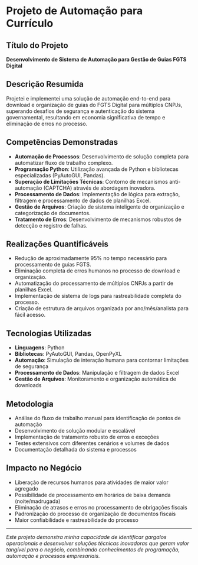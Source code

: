# Projeto de Automação para Currículo

## Título do Projeto
**Desenvolvimento de Sistema de Automação para Gestão de Guias FGTS Digital**

## Descrição Resumida
Projetei e implementei uma solução de automação end-to-end para download e organização de guias do FGTS Digital para múltiplos CNPJs, superando desafios de segurança e autenticação do sistema governamental, resultando em economia significativa de tempo e eliminação de erros no processo.

## Competências Demonstradas

- **Automação de Processos**: Desenvolvimento de solução completa para automatizar fluxo de trabalho complexo.
- **Programação Python**: Utilização avançada de Python e bibliotecas especializadas (PyAutoGUI, Pandas).
- **Superação de Limitações Técnicas**: Contorno de mecanismos anti-automação (CAPTCHA) através de abordagem inovadora.
- **Processamento de Dados**: Implementação de lógica para extração, filtragem e processamento de dados de planilhas Excel.
- **Gestão de Arquivos**: Criação de sistema inteligente de organização e categorização de documentos.
- **Tratamento de Erros**: Desenvolvimento de mecanismos robustos de detecção e registro de falhas.

## Realizações Quantificáveis

- Redução de aproximadamente 95% no tempo necessário para processamento de guias FGTS.
- Eliminação completa de erros humanos no processo de download e organização.
- Automatização do processamento de múltiplos CNPJs a partir de planilhas Excel.
- Implementação de sistema de logs para rastreabilidade completa do processo.
- Criação de estrutura de arquivos organizada por ano/mês/analista para fácil acesso.

## Tecnologias Utilizadas

- **Linguagens**: Python
- **Bibliotecas**: PyAutoGUI, Pandas, OpenPyXL
- **Automação**: Simulação de interação humana para contornar limitações de segurança
- **Processamento de Dados**: Manipulação e filtragem de dados Excel
- **Gestão de Arquivos**: Monitoramento e organização automática de downloads

## Metodologia

- Análise do fluxo de trabalho manual para identificação de pontos de automação
- Desenvolvimento de solução modular e escalável
- Implementação de tratamento robusto de erros e exceções
- Testes extensivos com diferentes cenários e volumes de dados
- Documentação detalhada do sistema e processos

## Impacto no Negócio

- Liberação de recursos humanos para atividades de maior valor agregado
- Possibilidade de processamento em horários de baixa demanda (noite/madrugada)
- Eliminação de atrasos e erros no processamento de obrigações fiscais
- Padronização do processo de organização de documentos fiscais
- Maior confiabilidade e rastreabilidade do processo

---

*Este projeto demonstra minha capacidade de identificar gargalos operacionais e desenvolver soluções técnicas inovadoras que geram valor tangível para o negócio, combinando conhecimentos de programação, automação e processos empresariais.*
